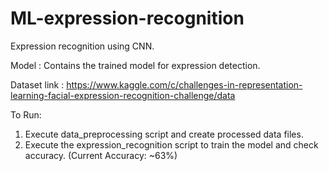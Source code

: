 # ML-expression-recognition
Expression recognition using CNN.

Model : Contains the trained model for expression detection.

Dataset link : https://www.kaggle.com/c/challenges-in-representation-learning-facial-expression-recognition-challenge/data

To Run:

1. Execute data_preprocessing script and create processed data files.
2. Execute the expression_recognition script to train the model and check
accuracy. (Current Accuracy: ~63%)
